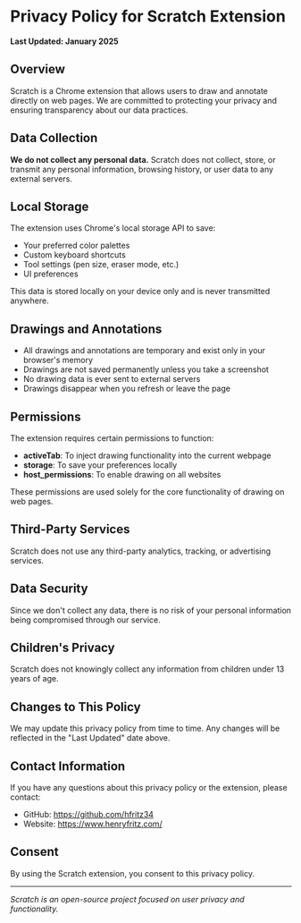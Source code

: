 # Privacy Policy for Scratch Extension

**Last Updated: January 2025**

## Overview
Scratch is a Chrome extension that allows users to draw and annotate directly on web pages. We are committed to protecting your privacy and ensuring transparency about our data practices.

## Data Collection
**We do not collect any personal data.** Scratch does not collect, store, or transmit any personal information, browsing history, or user data to any external servers.

## Local Storage
The extension uses Chrome's local storage API to save:
- Your preferred color palettes
- Custom keyboard shortcuts
- Tool settings (pen size, eraser mode, etc.)
- UI preferences

This data is stored locally on your device only and is never transmitted anywhere.

## Drawings and Annotations
- All drawings and annotations are temporary and exist only in your browser's memory
- Drawings are not saved permanently unless you take a screenshot
- No drawing data is ever sent to external servers
- Drawings disappear when you refresh or leave the page

## Permissions
The extension requires certain permissions to function:
- **activeTab**: To inject drawing functionality into the current webpage
- **storage**: To save your preferences locally
- **host_permissions**: To enable drawing on all websites

These permissions are used solely for the core functionality of drawing on web pages.

## Third-Party Services
Scratch does not use any third-party analytics, tracking, or advertising services.

## Data Security
Since we don't collect any data, there is no risk of your personal information being compromised through our service.

## Children's Privacy
Scratch does not knowingly collect any information from children under 13 years of age.

## Changes to This Policy
We may update this privacy policy from time to time. Any changes will be reflected in the "Last Updated" date above.

## Contact Information
If you have any questions about this privacy policy or the extension, please contact:
- GitHub: https://github.com/hfritz34
- Website: https://www.henryfritz.com/

## Consent
By using the Scratch extension, you consent to this privacy policy.

---

*Scratch is an open-source project focused on user privacy and functionality.*